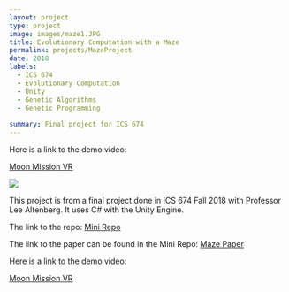 ```yaml
---
layout: project
type: project
image: images/maze1.JPG
title: Evolutionary Computation with a Maze
permalink: projects/MazeProject
date: 2018
labels:
  - ICS 674
  - Evolutionary Computation
  - Unity
  - Genetic Algorithms
  - Genetic Programming
  
summary: Final project for ICS 674
---
```


Here is a link to the demo video:

<a href="https://drive.google.com/file/d/1G7B-Qh09t71M49yzF6-p7bfIKcYHSKeI/view?usp=sharing"><i class="large youtube icon "></i>Moon Mission VR</a>

<img class="ui image" src="{{ site.baseurl }}/images/maze1.JPG">

This project is from a final project done in ICS 674 Fall 2018 with Professor Lee Altenberg. It uses C# with the Unity Engine.

The link to the repo: <a href="https://github.com/jjhna/Mini"><i class="large github icon "></i>Mini Repo</a>

The link to the paper can be found in the Mini Repo: <a href="https://github.com/jjhna/Mini/blob/master/Na%2C%20Jonathan%20ICS%20674%20Final%20Project%20Paper.pdf"><i class="large github icon "></i>Maze Paper</a>

Here is a link to the demo video:

<a href="https://drive.google.com/file/d/1G7B-Qh09t71M49yzF6-p7bfIKcYHSKeI/view?usp=sharing"><i class="large youtube icon "></i>Moon Mission VR</a>
